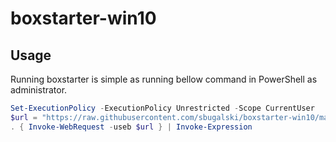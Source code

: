 # boxstarter-win10

## Usage

Running boxstarter is simple as running bellow command in PowerShell as administrator.

```powershell
Set-ExecutionPolicy -ExecutionPolicy Unrestricted -Scope CurrentUser
$url = "https://raw.githubusercontent.com/sbugalski/boxstarter-win10/master/BoxStarter.ps1"
. { Invoke-WebRequest -useb $url } | Invoke-Expression
```
